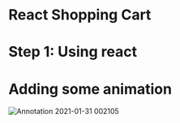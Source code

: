 # React Shopping Cart 
# Step 1: Using react
# Adding some animation   

![Annotation 2021-01-31 002105](https://user-images.githubusercontent.com/64266026/106364618-7705b000-635a-11eb-8474-eda121c1d738.png)


